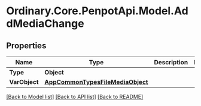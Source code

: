 # Ordinary.Core.PenpotApi.Model.AddMediaChange

## Properties

Name | Type | Description | Notes
------------ | ------------- | ------------- | -------------
**Type** | **Object** |  | 
**VarObject** | [**AppCommonTypesFileMediaObject**](AppCommonTypesFileMediaObject.md) |  | 

[[Back to Model list]](../README.md#documentation-for-models) [[Back to API list]](../README.md#documentation-for-api-endpoints) [[Back to README]](../README.md)


